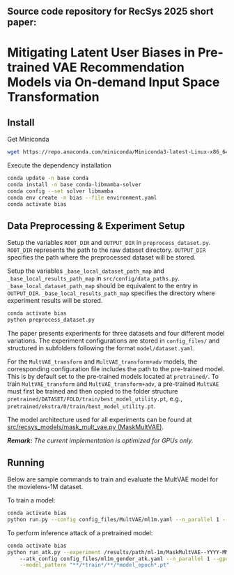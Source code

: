 ## Source code repository for RecSys 2025 short paper: 
# Mitigating Latent User Biases in Pre-trained VAE Recommendation Models via On-demand Input Space Transformation

## Install

Get Miniconda
```bash
wget https://repo.anaconda.com/miniconda/Miniconda3-latest-Linux-x86_64.sh
```
Execute the dependency installation
```bash
conda update -n base conda
conda install -n base conda-libmamba-solver
conda config --set solver libmamba
conda env create -n bias --file environment.yaml 
conda activate bias
```
## Data Preprocessing & Experiment Setup
Setup the variables `ROOT_DIR` and `OUTPUT_DIR` in `preprocess_dataset.py`. `ROOT_DIR` represents the path to the raw dataset directory. `OUTPUT_DIR` specifies the path where the preprocessed dataset will be stored.

Setup the variables `_base_local_dataset_path_map` and `_base_local_results_path_map` in `src/config/data_paths.py`. `_base_local_dataset_path_map` should be equivalent to the entry in `OUTPUT_DIR`. `_base_local_results_path_map` specifies the directory where experiment results will be stored.

```bash
conda activate bias
python preprocess_dataset.py  
```

The paper presents experiments for three datasets and four different model variations. The experiment configurations are stored in `config_files/` and structured in subfolders following the format `model/dataset.yaml`. 

For the `MultVAE_transform` and `MultVAE_transform+adv` models, the corresponding configuration file includes the path to the pre-trained model. This is by default set to the pre-trained models located at `pretrained/`. To train ```MultVAE_transform``` and ```MultVAE_transform+adv```, a pre-trained ```MultVAE``` must first be trained and then copied to the folder structure ```pretrained/DATASET/FOLD/train/best_model_utility.pt```, e.g., ```pretrained/ekstra/0/train/best_model_utility.pt```.

The model architecture used for all experiments can be found at [src/recsys_models/mask_mult_vae.py (MaskMultVAE)](src/recsys_models/mask_mult_vae.py).

_**Remark:** The current implementation is optimized for GPUs only._

## Running
Below are sample commands to train and evaluate the MultVAE model for the movielens-1M dataset. 

To train a model:
```bash
conda activate bias
python run.py --config config_files/MultVAE/ml1m.yaml --n_parallel 1 --gpus 0 --n_folds 5
```
To perform inference attack of a pretrained model:
```bash
conda activate bias
python run_atk.py --experiment /results/path/ml-1m/MaskMultVAE--YYYY-MM-DD_hh-mm-ss/ \ 
    --atk_config config_files/ml1m_gender_atk.yaml --n_parallel 1 --gpus 0 --n_folds 5 \
    --model_pattern "**/*train*/**/*model_epoch*.pt"
```
